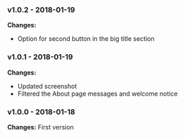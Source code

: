 
 ### v1.0.2 - 2018-01-19 
 **Changes:** 
 * Option for second button in the big title section
 
 ### v1.0.1 - 2018-01-19 
 **Changes:** 
 * Updated screenshot
* Filtered the About page messages and welcome notice
 
 ### v1.0.0 - 2018-01-18 
 **Changes:** 
 First version
  
